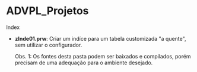 # ADVPL_Projetos

Index
   * **zInde01.prw**: Criar um indíce para um tabela customizada "a quente", sem utilizar o configurador.

        Obs. 1: Os fontes desta pasta podem ser baixados e compilados, porém precisam de uma adequação para o ambiente desejado.

      
